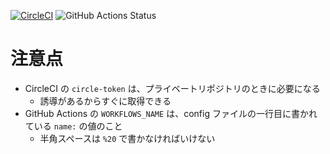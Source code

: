[![CircleCI](https://circleci.com/gh/USER_NAME/REPO_NAME.svg?style=svg&circle-token=hogehogehogehoge)](https://circleci.com/gh/USER_NAME/REPO_NAME)
![GitHub Actions Status](https://github.com/USER_NAME/REPO_NAME/workflows/WORKFLOWS_NAME/badge.svg)

# 注意点
- CircleCI の `circle-token` は、プライベートリポジトリのときに必要になる
  - 誘導があるからすぐに取得できる
- GitHub Actions の `WORKFLOWS_NAME` は、config ファイルの一行目に書かれている `name:` の値のこと
  - 半角スペースは `%20` で書かなければいけない
